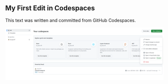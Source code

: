 ## My First Edit in Codespaces
This text was written and committed from GitHub Codespaces.

![Codespace Screenshot](image.png)
